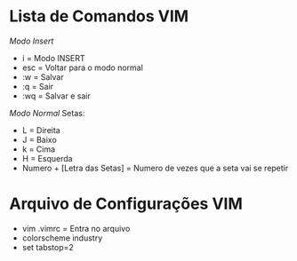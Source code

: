 # Lista de Comandos VIM
*Modo Insert*
- i = Modo INSERT
- esc = Voltar para o modo normal
- :w = Salvar
- :q = Sair
- :wq = Salvar e sair

*Modo Normal*
Setas:
  - L = Direita
  - J = Baixo
  - k = Cima
  - H = Esquerda
  - Numero + [Letra das Setas] = Numero de vezes que a seta vai se repetir
  
# Arquivo de Configurações VIM
- vim .vimrc = Entra no arquivo
- colorscheme industry
- set tabstop=2
